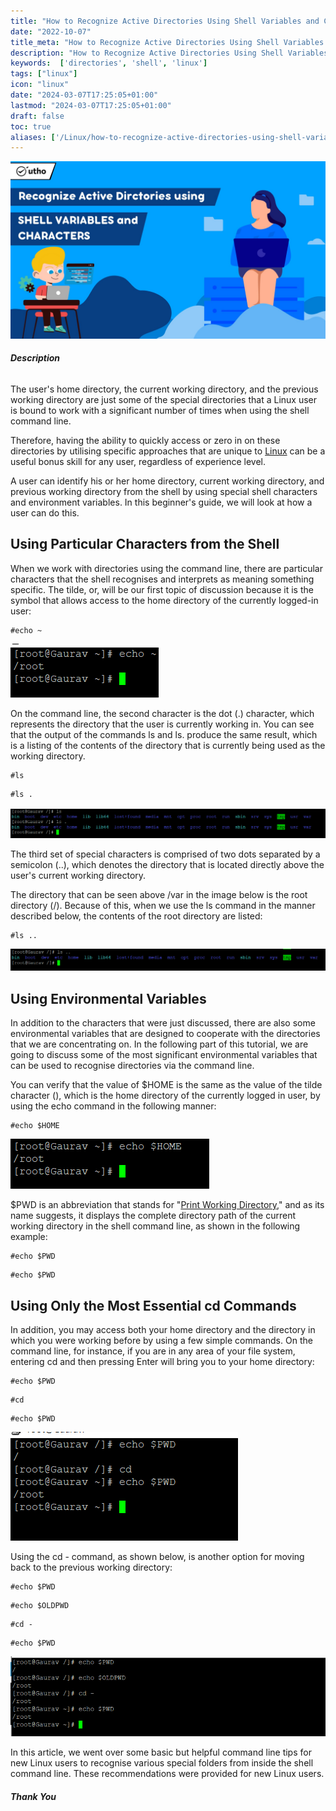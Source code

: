```yaml
---
title: "How to Recognize Active Directories Using Shell Variables and Characters"
date: "2022-10-07"
title_meta: "How to Recognize Active Directories Using Shell Variables and Characters"
description: "How to Recognize Active Directories Using Shell Variables and Characters"
keywords:  ['directories', 'shell', 'linux']
tags: ["linux"]
icon: "linux"
date: "2024-03-07T17:25:05+01:00"
lastmod: "2024-03-07T17:25:05+01:00" 
draft: false
toc: true
aliases: ['/Linux/how-to-recognize-active-directories-using-shell-variables-and-characters']
---
```


![How to Recognize Active Directories Using Shell Variables and Characters](images/How-to-Recognize-Active-Directories-Using-Shell-Variables-and-Characters_utho.jpg)

###### **Description**

The user's home directory, the current working directory, and the previous working directory are just some of the special directories that a Linux user is bound to work with a significant number of times when using the shell command line.

Therefore, having the ability to quickly access or zero in on these directories by utilising specific approaches that are unique to [Linux](https://utho.com/docs/tutorial/category/linux-tutorial/) can be a useful bonus skill for any user, regardless of experience level.

A user can identify his or her home directory, current working directory, and previous working directory from the shell by using special shell characters and environment variables. In this beginner's guide, we will look at how a user can do this.

## Using Particular Characters from the Shell

When we work with directories using the command line, there are particular characters that the shell recognises and interprets as meaning something specific. The tilde, or, will be our first topic of discussion because it is the symbol that allows access to the home directory of the currently logged-in user:

```
#echo ~
```

![Using Particular Characters from the Shell](images/image-286.png)

On the command line, the second character is the dot (.) character, which represents the directory that the user is currently working in. You can see that the output of the commands ls and ls. produce the same result, which is a listing of the contents of the directory that is currently being used as the working directory.

```
#ls
```

```
#ls .
```

![Using Particular Characters from the Shell](images/image-287-1024x101.png)

The third set of special characters is comprised of two dots separated by a semicolon (..), which denotes the directory that is located directly above the user's current working directory.

The directory that can be seen above /var in the image below is the root directory (/). Because of this, when we use the ls command in the manner described below, the contents of the root directory are listed:

```
#ls ..
```

![](images/image-288-1024x71.png)

## Using Environmental Variables

In addition to the characters that were just discussed, there are also some environmental variables that are designed to cooperate with the directories that we are concentrating on. In the following part of this tutorial, we are going to discuss some of the most significant environmental variables that can be used to recognise directories via the command line.

You can verify that the value of $HOME is the same as the value of the tilde character (), which is the home directory of the currently logged in user, by using the echo command in the following manner:

```
#echo $HOME
```

![Using Environmental Variables](images/image-289.png)

$PWD is an abbreviation that stands for "[Print Working Directory](https://en.wikipedia.org/wiki/Working_directory)," and as its name suggests, it displays the complete directory path of the current working directory in the shell command line, as shown in the following example:

```
#echo $PWD
```

```
#echo $PWD
```

## Using Only the Most Essential cd Commands

In addition, you may access both your home directory and the directory in which you were working before by using a few simple commands. On the command line, for instance, if you are in any area of your file system, entering cd and then pressing Enter will bring you to your home directory:

```
#echo $PWD
```

```
#cd
```

```
#echo $PWD
```

![Using Only the Most Essential cd Commands](images/image-290.png)

Using the cd - command, as shown below, is another option for moving back to the previous working directory:

```
#echo $PWD
```  
```
#echo $OLDPWD
```  
```
#cd -
```  
```
#echo $PWD
```

![Using Only the Most Essential cd Commands](images/image-292.png)

In this article, we went over some basic but helpful command line tips for new Linux users to recognise various special folders from inside the shell command line. These recommendations were provided for new Linux users.

##### **Thank You**
